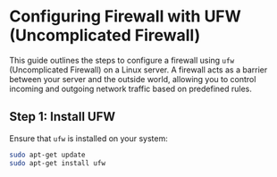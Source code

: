 # Configuring Firewall with UFW (Uncomplicated Firewall)

This guide outlines the steps to configure a firewall using `ufw` (Uncomplicated Firewall) on a Linux server. A firewall acts as a barrier between your server and the outside world, allowing you to control incoming and outgoing network traffic based on predefined rules.

## Step 1: Install UFW

Ensure that `ufw` is installed on your system:

```bash
sudo apt-get update
sudo apt-get install ufw
